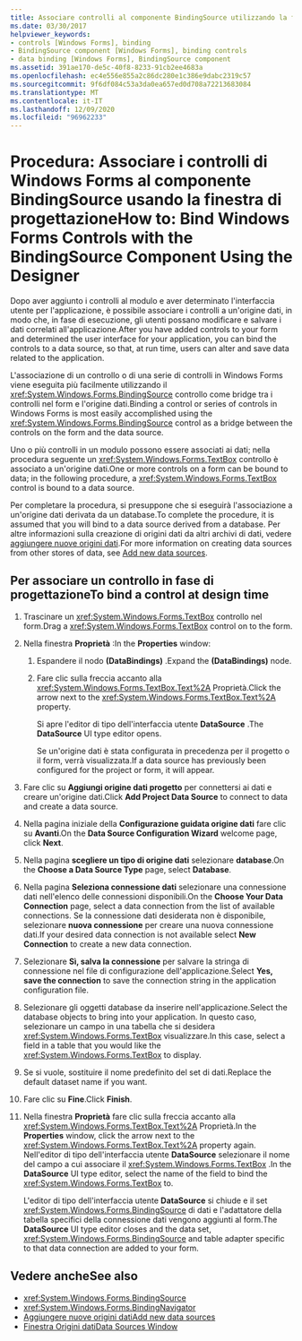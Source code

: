 ```yaml
---
title: Associare controlli al componente BindingSource utilizzando la finestra di progettazione
ms.date: 03/30/2017
helpviewer_keywords:
- controls [Windows Forms], binding
- BindingSource component [Windows Forms], binding controls
- data binding [Windows Forms], BindingSource component
ms.assetid: 391ae170-de5c-40f8-8233-91cb2ee4683a
ms.openlocfilehash: ec4e556e855a2c86dc280e1c386e9dabc2319c57
ms.sourcegitcommit: 9f6df084c53a3da0ea657ed0d708a72213683084
ms.translationtype: MT
ms.contentlocale: it-IT
ms.lasthandoff: 12/09/2020
ms.locfileid: "96962233"
---
```

# <a name="how-to-bind-windows-forms-controls-with-the-bindingsource-component-using-the-designer"></a><span data-ttu-id="d89fe-102">Procedura: Associare i controlli di Windows Forms al componente BindingSource usando la finestra di progettazione</span><span class="sxs-lookup"><span data-stu-id="d89fe-102">How to: Bind Windows Forms Controls with the BindingSource Component Using the Designer</span></span>

<span data-ttu-id="d89fe-103">Dopo aver aggiunto i controlli al modulo e aver determinato l'interfaccia utente per l'applicazione, è possibile associare i controlli a un'origine dati, in modo che, in fase di esecuzione, gli utenti possano modificare e salvare i dati correlati all'applicazione.</span><span class="sxs-lookup"><span data-stu-id="d89fe-103">After you have added controls to your form and determined the user interface for your application, you can bind the controls to a data source, so that, at run time, users can alter and save data related to the application.</span></span>

 <span data-ttu-id="d89fe-104">L'associazione di un controllo o di una serie di controlli in Windows Forms viene eseguita più facilmente utilizzando il <xref:System.Windows.Forms.BindingSource> controllo come bridge tra i controlli nel form e l'origine dati.</span><span class="sxs-lookup"><span data-stu-id="d89fe-104">Binding a control or series of controls in Windows Forms is most easily accomplished using the <xref:System.Windows.Forms.BindingSource> control as a bridge between the controls on the form and the data source.</span></span>

 <span data-ttu-id="d89fe-105">Uno o più controlli in un modulo possono essere associati ai dati; nella procedura seguente un <xref:System.Windows.Forms.TextBox> controllo è associato a un'origine dati.</span><span class="sxs-lookup"><span data-stu-id="d89fe-105">One or more controls on a form can be bound to data; in the following procedure, a <xref:System.Windows.Forms.TextBox> control is bound to a data source.</span></span>

 <span data-ttu-id="d89fe-106">Per completare la procedura, si presuppone che si eseguirà l'associazione a un'origine dati derivata da un database.</span><span class="sxs-lookup"><span data-stu-id="d89fe-106">To complete the procedure, it is assumed that you will bind to a data source derived from a database.</span></span> <span data-ttu-id="d89fe-107">Per altre informazioni sulla creazione di origini dati da altri archivi di dati, vedere [aggiungere nuove origini dati](/visualstudio/data-tools/add-new-data-sources).</span><span class="sxs-lookup"><span data-stu-id="d89fe-107">For more information on creating data sources from other stores of data, see [Add new data sources](/visualstudio/data-tools/add-new-data-sources).</span></span>

## <a name="to-bind-a-control-at-design-time"></a><span data-ttu-id="d89fe-108">Per associare un controllo in fase di progettazione</span><span class="sxs-lookup"><span data-stu-id="d89fe-108">To bind a control at design time</span></span>

1. <span data-ttu-id="d89fe-109">Trascinare un <xref:System.Windows.Forms.TextBox> controllo nel form.</span><span class="sxs-lookup"><span data-stu-id="d89fe-109">Drag a <xref:System.Windows.Forms.TextBox> control on to the form.</span></span>

2. <span data-ttu-id="d89fe-110">Nella finestra **Proprietà** :</span><span class="sxs-lookup"><span data-stu-id="d89fe-110">In the **Properties** window:</span></span>

    1. <span data-ttu-id="d89fe-111">Espandere il nodo **(DataBindings)** .</span><span class="sxs-lookup"><span data-stu-id="d89fe-111">Expand the **(DataBindings)** node.</span></span>

    2. <span data-ttu-id="d89fe-112">Fare clic sulla freccia accanto alla <xref:System.Windows.Forms.TextBox.Text%2A> Proprietà.</span><span class="sxs-lookup"><span data-stu-id="d89fe-112">Click the arrow next to the <xref:System.Windows.Forms.TextBox.Text%2A> property.</span></span>

         <span data-ttu-id="d89fe-113">Si apre l'editor di tipo dell'interfaccia utente **DataSource** .</span><span class="sxs-lookup"><span data-stu-id="d89fe-113">The **DataSource** UI type editor opens.</span></span>

         <span data-ttu-id="d89fe-114">Se un'origine dati è stata configurata in precedenza per il progetto o il form, verrà visualizzata.</span><span class="sxs-lookup"><span data-stu-id="d89fe-114">If a data source has previously been configured for the project or form, it will appear.</span></span>

3. <span data-ttu-id="d89fe-115">Fare clic su **Aggiungi origine dati progetto** per connettersi ai dati e creare un'origine dati.</span><span class="sxs-lookup"><span data-stu-id="d89fe-115">Click **Add Project Data Source** to connect to data and create a data source.</span></span>

4. <span data-ttu-id="d89fe-116">Nella pagina iniziale della **Configurazione guidata origine dati** fare clic su **Avanti**.</span><span class="sxs-lookup"><span data-stu-id="d89fe-116">On the **Data Source Configuration Wizard** welcome page, click **Next**.</span></span>

5. <span data-ttu-id="d89fe-117">Nella pagina **scegliere un tipo di origine dati** selezionare **database**.</span><span class="sxs-lookup"><span data-stu-id="d89fe-117">On the **Choose a Data Source Type** page, select **Database**.</span></span>

6. <span data-ttu-id="d89fe-118">Nella pagina **Seleziona connessione dati** selezionare una connessione dati nell'elenco delle connessioni disponibili.</span><span class="sxs-lookup"><span data-stu-id="d89fe-118">On the **Choose Your Data Connection** page, select a data connection from the list of available connections.</span></span> <span data-ttu-id="d89fe-119">Se la connessione dati desiderata non è disponibile, selezionare **nuova connessione** per creare una nuova connessione dati.</span><span class="sxs-lookup"><span data-stu-id="d89fe-119">If your desired data connection is not available select **New Connection** to create a new data connection.</span></span>

7. <span data-ttu-id="d89fe-120">Selezionare **Sì, salva la connessione** per salvare la stringa di connessione nel file di configurazione dell'applicazione.</span><span class="sxs-lookup"><span data-stu-id="d89fe-120">Select **Yes, save the connection** to save the connection string in the application configuration file.</span></span>

8. <span data-ttu-id="d89fe-121">Selezionare gli oggetti database da inserire nell'applicazione.</span><span class="sxs-lookup"><span data-stu-id="d89fe-121">Select the database objects to bring into your application.</span></span> <span data-ttu-id="d89fe-122">In questo caso, selezionare un campo in una tabella che si desidera <xref:System.Windows.Forms.TextBox> visualizzare.</span><span class="sxs-lookup"><span data-stu-id="d89fe-122">In this case, select a field in a table that you would like the <xref:System.Windows.Forms.TextBox> to display.</span></span>

9. <span data-ttu-id="d89fe-123">Se si vuole, sostituire il nome predefinito del set di dati.</span><span class="sxs-lookup"><span data-stu-id="d89fe-123">Replace the default dataset name if you want.</span></span>

10. <span data-ttu-id="d89fe-124">Fare clic su **Fine**.</span><span class="sxs-lookup"><span data-stu-id="d89fe-124">Click **Finish**.</span></span>

11. <span data-ttu-id="d89fe-125">Nella finestra **Proprietà** fare clic sulla freccia accanto alla <xref:System.Windows.Forms.TextBox.Text%2A> Proprietà.</span><span class="sxs-lookup"><span data-stu-id="d89fe-125">In the **Properties** window, click the arrow next to the <xref:System.Windows.Forms.TextBox.Text%2A> property again.</span></span> <span data-ttu-id="d89fe-126">Nell'editor di tipo dell'interfaccia utente **DataSource** selezionare il nome del campo a cui associare il <xref:System.Windows.Forms.TextBox> .</span><span class="sxs-lookup"><span data-stu-id="d89fe-126">In the **DataSource** UI type editor, select the name of the field to bind the <xref:System.Windows.Forms.TextBox> to.</span></span>

     <span data-ttu-id="d89fe-127">L'editor di tipo dell'interfaccia utente **DataSource** si chiude e il set <xref:System.Windows.Forms.BindingSource> di dati e l'adattatore della tabella specifici della connessione dati vengono aggiunti al form.</span><span class="sxs-lookup"><span data-stu-id="d89fe-127">The **DataSource** UI type editor closes and the data set, <xref:System.Windows.Forms.BindingSource> and table adapter specific to that data connection are added to your form.</span></span>

## <a name="see-also"></a><span data-ttu-id="d89fe-128">Vedere anche</span><span class="sxs-lookup"><span data-stu-id="d89fe-128">See also</span></span>

- <xref:System.Windows.Forms.BindingSource>
- <xref:System.Windows.Forms.BindingNavigator>
- [<span data-ttu-id="d89fe-129">Aggiungere nuove origini dati</span><span class="sxs-lookup"><span data-stu-id="d89fe-129">Add new data sources</span></span>](/visualstudio/data-tools/add-new-data-sources)
- <span data-ttu-id="d89fe-130">[Finestra Origini dati](/previous-versions/visualstudio/visual-studio-2013/6ckyxa83(v=vs.120))</span><span class="sxs-lookup"><span data-stu-id="d89fe-130">[Data Sources Window](/previous-versions/visualstudio/visual-studio-2013/6ckyxa83(v=vs.120))</span></span>
